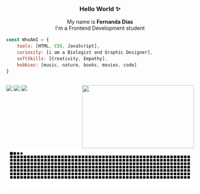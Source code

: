 
<h3 align="center"> Hello World ✨ </h3>
<p align="center"> My name is <strong>Fernanda Dias</strong></br>
I'm a Frontend Development student</p>


```javascript
const WhoAmI = {
    tools: [HTML, CSS, JavaScript],
    curiosity: [i am a Biologist and Graphic Designer],
    softSkills: [Creativity, Empathy],
    hobbies: [music, nature, books, movies, code]
}
```
 ##

<div>
<p align="left">
<a href="https://www.linkedin.com/in/fernandadiasme" target="_blank"><img src="https://img.shields.io/badge/-LinkedIn-%230077B5?style=for-the-badge&logo=linkedin&logoColor=white" target="_blank"></a>  
<a href = "mailto:fernandadiasme@gmail.com"><img src="https://img.shields.io/badge/-Gmail-%23333?style=for-the-badge&logo=gmail&logoColor=white" target="_blank"></a>
<a href="https://instagram.com/ferandadias" target="_blank"><img src="https://img.shields.io/badge/-Instagram-%23E4405F?style=for-the-badge&logo=instagram&logoColor=white" target="_blank"></a>
  <img align="right" width="300em" height="170em" src="https://github-readme-stats.vercel.app/api/top-langs/?username=fernandadiasm&langs_count=7&theme=dracula"/>
</div>


![Snake animation](https://github.com/fernandadiasm/fernandadiasm/blob/output/github-contribution-grid-snake.svg)



